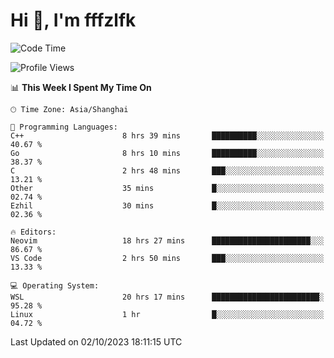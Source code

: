 # Hi 👋, I'm fffzlfk

<!--START_SECTION:waka-->
![Code Time](http://img.shields.io/badge/Code%20Time-462%20hrs%2053%20mins-blue)

![Profile Views](http://img.shields.io/badge/Profile%20Views-0-blue)

📊 **This Week I Spent My Time On** 

```text
🕑︎ Time Zone: Asia/Shanghai

💬 Programming Languages: 
C++                      8 hrs 39 mins       ██████████░░░░░░░░░░░░░░░   40.67 % 
Go                       8 hrs 10 mins       ██████████░░░░░░░░░░░░░░░   38.37 % 
C                        2 hrs 48 mins       ███░░░░░░░░░░░░░░░░░░░░░░   13.21 % 
Other                    35 mins             █░░░░░░░░░░░░░░░░░░░░░░░░   02.74 % 
Ezhil                    30 mins             █░░░░░░░░░░░░░░░░░░░░░░░░   02.36 % 

🔥 Editors: 
Neovim                   18 hrs 27 mins      ██████████████████████░░░   86.67 % 
VS Code                  2 hrs 50 mins       ███░░░░░░░░░░░░░░░░░░░░░░   13.33 % 

💻 Operating System: 
WSL                      20 hrs 17 mins      ████████████████████████░   95.28 % 
Linux                    1 hr                █░░░░░░░░░░░░░░░░░░░░░░░░   04.72 % 
```


 Last Updated on 02/10/2023 18:11:15 UTC
<!--END_SECTION:waka-->
